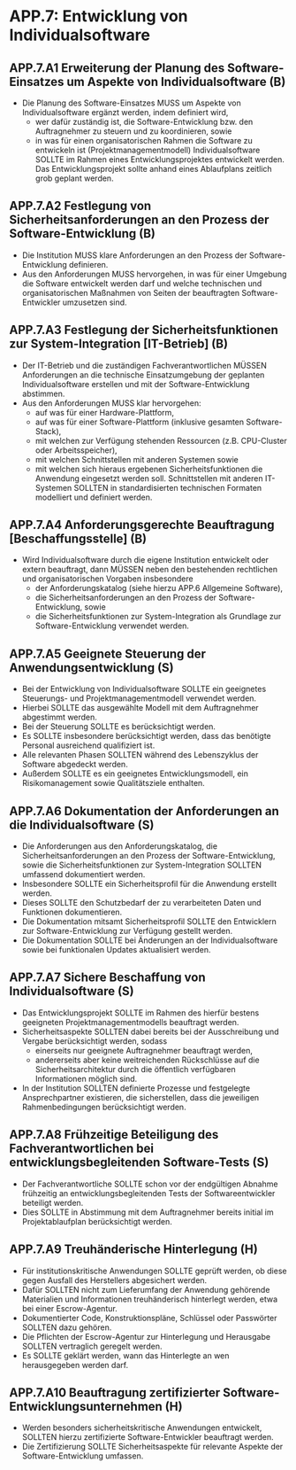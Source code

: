 # APP.7: Entwicklung von Individualsoftware

## APP.7.A1 Erweiterung der Planung des Software-Einsatzes um Aspekte von Individualsoftware (B)

- Die Planung des Software-Einsatzes MUSS um Aspekte von Individualsoftware ergänzt werden, indem definiert wird,
    - wer dafür zuständig ist, die Software-Entwicklung bzw. den Auftragnehmer zu steuern und zu koordinieren, sowie
    - in was für einen organisatorischen Rahmen die Software zu entwickeln ist (Projektmanagementmodell) Individualsoftware SOLLTE im Rahmen eines Entwicklungsprojektes entwickelt werden. Das Entwicklungsprojekt sollte anhand eines Ablaufplans zeitlich grob geplant werden.

## APP.7.A2 Festlegung von Sicherheitsanforderungen an den Prozess der Software-Entwicklung (B)

- Die Institution MUSS klare Anforderungen an den Prozess der Software-Entwicklung definieren.
- Aus den Anforderungen MUSS hervorgehen, in was für einer Umgebung die Software entwickelt werden darf und welche technischen und organisatorischen Maßnahmen von Seiten der beauftragten Software-Entwickler umzusetzen sind.

## APP.7.A3 Festlegung der Sicherheitsfunktionen zur System-Integration [IT-Betrieb] (B)

- Der IT-Betrieb und die zuständigen Fachverantwortlichen MÜSSEN Anforderungen an die technische Einsatzumgebung der geplanten Individualsoftware erstellen und mit der Software-Entwicklung abstimmen.
- Aus den Anforderungen MUSS klar hervorgehen:
    - auf was für einer Hardware-Plattform,
    - auf was für einer Software-Plattform (inklusive gesamten Software-Stack),
    - mit welchen zur Verfügung stehenden Ressourcen (z.B. CPU-Cluster oder Arbeitsspeicher),
    - mit welchen Schnittstellen mit anderen Systemen sowie
    - mit welchen sich hieraus ergebenen Sicherheitsfunktionen die Anwendung eingesetzt werden soll. Schnittstellen mit anderen IT-Systemen SOLLTEN in standardisierten technischen Formaten modelliert und definiert werden.

## APP.7.A4 Anforderungsgerechte Beauftragung [Beschaffungsstelle] (B)

- Wird Individualsoftware durch die eigene Institution entwickelt oder extern beauftragt, dann MÜSSEN neben den bestehenden rechtlichen und organisatorischen Vorgaben insbesondere
    - der Anforderungskatalog (siehe hierzu APP.6 Allgemeine Software),
    - die Sicherheitsanforderungen an den Prozess der Software-Entwicklung, sowie
    - die Sicherheitsfunktionen zur System-Integration als Grundlage zur Software-Entwicklung verwendet werden.

## APP.7.A5 Geeignete Steuerung der Anwendungsentwicklung (S)

- Bei der Entwicklung von Individualsoftware SOLLTE ein geeignetes Steuerungs- und Projektmanagementmodell verwendet werden.
- Hierbei SOLLTE das ausgewählte Modell mit dem Auftragnehmer abgestimmt werden.
- Bei der Steuerung SOLLTE es berücksichtigt werden.
- Es SOLLTE insbesondere berücksichtigt werden, dass das benötigte Personal ausreichend qualifiziert ist.
- Alle relevanten Phasen SOLLTEN während des Lebenszyklus der Software abgedeckt werden.
- Außerdem SOLLTE es ein geeignetes Entwicklungsmodell, ein Risikomanagement sowie Qualitätsziele enthalten.

## APP.7.A6 Dokumentation der Anforderungen an die Individualsoftware (S)

- Die Anforderungen aus den Anforderungskatalog, die Sicherheitsanforderungen an den Prozess der Software-Entwicklung, sowie die Sicherheitsfunktionen zur System-Integration SOLLTEN umfassend dokumentiert werden.
- Insbesondere SOLLTE ein Sicherheitsprofil für die Anwendung erstellt werden.
- Dieses SOLLTE den Schutzbedarf der zu verarbeiteten Daten und Funktionen dokumentieren.
- Die Dokumentation mitsamt Sicherheitsprofil SOLLTE den Entwicklern zur Software-Entwicklung zur Verfügung gestellt werden.
- Die Dokumentation SOLLTE bei Änderungen an der Individualsoftware sowie bei funktionalen Updates aktualisiert werden.

## APP.7.A7 Sichere Beschaffung von Individualsoftware (S)

- Das Entwicklungsprojekt SOLLTE im Rahmen des hierfür bestens geeigneten Projektmanagementmodells beauftragt werden.
- Sicherheitsaspekte SOLLTEN dabei bereits bei der Ausschreibung und Vergabe berücksichtigt werden, sodass
    - einerseits nur geeignete Auftragnehmer beauftragt werden,
    - andererseits aber keine weitreichenden Rückschlüsse auf die Sicherheitsarchitektur durch die öffentlich verfügbaren Informationen möglich sind.
- In der Institution SOLLTEN definierte Prozesse und festgelegte Ansprechpartner existieren, die sicherstellen, dass die jeweiligen Rahmenbedingungen berücksichtigt werden.

## APP.7.A8 Frühzeitige Beteiligung des Fachverantwortlichen bei entwicklungsbegleitenden Software-Tests (S)

- Der Fachverantwortliche SOLLTE schon vor der endgültigen Abnahme frühzeitig an entwicklungsbegleitenden Tests der Softwareentwickler beteiligt werden.
- Dies SOLLTE in Abstimmung mit dem Auftragnehmer bereits initial im Projektablaufplan berücksichtigt werden.

## APP.7.A9 Treuhänderische Hinterlegung (H)

- Für institutionskritische Anwendungen SOLLTE geprüft werden, ob diese gegen Ausfall des Herstellers abgesichert werden.
- Dafür SOLLTEN nicht zum Lieferumfang der Anwendung gehörende Materialien und Informationen treuhänderisch hinterlegt werden, etwa bei einer Escrow-Agentur.
- Dokumentierter Code, Konstruktionspläne, Schlüssel oder Passwörter SOLLTEN dazu gehören.
- Die Pflichten der Escrow-Agentur zur Hinterlegung und Herausgabe SOLLTEN vertraglich geregelt werden.
- Es SOLLTE geklärt werden, wann das Hinterlegte an wen herausgegeben werden darf.

## APP.7.A10 Beauftragung zertifizierter Software-Entwicklungsunternehmen (H)

- Werden besonders sicherheitskritische Anwendungen entwickelt, SOLLTEN hierzu zertifizierte Software-Entwickler beauftragt werden.
- Die Zertifizierung SOLLTE Sicherheitsaspekte für relevante Aspekte der Software-Entwicklung umfassen.


